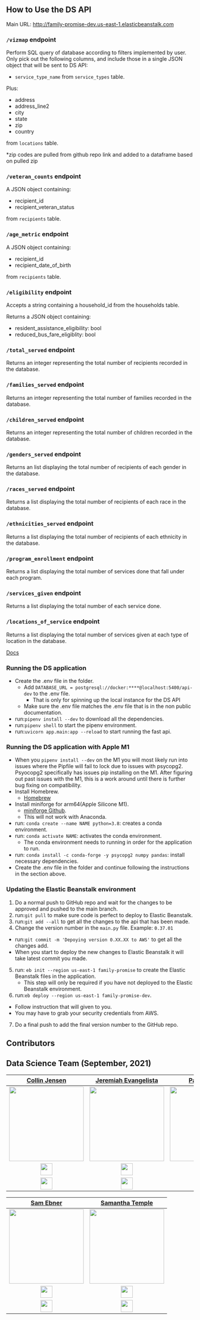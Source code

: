 ## How to Use the DS API

Main URL: http://family-promise-dev.us-east-1.elasticbeanstalk.com

### `/vizmap` endpoint

Perform SQL query of database according to filters implemented by user.
Only pick out the following columns, and include those in a single JSON object that will be sent to DS API:

- `service_type_name` from `service_types` table.

Plus:

- address
- address_line2
- city
- state
- zip
- country

from `locations` table.

*zip codes are pulled from github repo link and added to a dataframe based on pulled zip

### `/veteran_counts` endpoint
A JSON object containing:

- recipient_id
- recipient_veteran_status

from `recipients` table.


### `/age_metric` endpoint
A JSON object containing:

- recipient_id
- recipient_date_of_birth

from `recipients` table.

### `/eligibility` endpoint
Accepts a string containing a household_id from the
households table.

Returns a JSON object containing:

- resident_assistance_eligibility: bool
- reduced_bus_fare_eligiblity: bool

### `/total_served` endpoint
Returns an integer representing the total number of recipients recorded in the
database.

### `/families_served` endpoint
Returns an integer representing the total number of families recorded in the
database.

### `/children_served` endpoint
Returns an integer representing the total number of children recorded in the
database.

### `/genders_served` endpoint
Returns an list displaying the total number of recipients of each gender
in the database.

### `/races_served` endpoint
Returns a list displaying the total number of recipients of each race in the
database.

### `/ethnicities_served` endpoint
Returns a list displaying the total number of recipients of each ethnicity in 
the database.

### `/program_enrollment` endpoint
Returns a list displaying the total number of services done that fall under each
program.

### `/services_given` endpoint
Returns a list displaying the total number of each service done.

### `/locations_of_service` endpoint
Returns a list displaying the total number of services given at each type of location
in the database.

[Docs](https://docs.labs.lambdaschool.com/data-science/)

### Running the DS application

- Create the .env file in the folder.
  - Add `DATABASE_URL = postgresql://docker:****@localhost:5400/api-dev` to the .env file.
    - That is only for spinning up the local instance for the DS API
  - Make sure the .env file matches the .env file that is in the non public documentation.
- run:`pipenv install --dev` to download all the dependencies.
- run:`pipenv shell` to start the pipenv environment.
- run:`uvicorn app.main:app --reload` to start running the fast api.

### Running the DS application with Apple M1

- When you `pipenv install --dev` on the M1 you will most likely run into issues where the Pipfile will fail to lock due to issues with psycopg2. Psyocopg2 specifically has issues pip installing on the M1. After figuring out past issues with the M1, this is a work around until there is further bug fixing on compatibility.
- Install Homebrew.
  - [Homebrew](https://brew.sh/)
- Install miniforge for arm64(Apple Silicone M1).
  - [miniforge Github](https://github.com/conda-forge/miniforge).
  - This will not work with Anaconda.
- run: `conda create --name NAME python=3.8`: creates a conda environment.
- run: `conda activate NAME`: activates the conda environment.
  - The conda environment needs to running in order for the application to run.
- run: `conda install -c conda-forge -y psycopg2 numpy pandas`: install necessary dependencies.
- Create the .env file in the folder and continue following the instructions in the section above.

### Updating the Elastic Beanstalk environment

1. Do a normal push to GitHub repo and wait for the changes to be approved and pushed to the main branch.
2. run:`git pull` to make sure code is perfect to deploy to Elastic Beanstalk.
3. run:`git add --all` to get all the changes to the api that has been made.
4. Change the version number in the `main.py` file. Example: `0.37.01`
  - run:`git commit -m 'Depoying version 0.XX.XX to AWS'` to get all the changes add.
  - When you start to deploy the new changes to Elastic Beanstalk it will take latest commit you made.
5. run: `eb init --region us-east-1 family-promise` to create the Elastic Beanstalk files in the application.
   - This step will only be required if you have not deployed to the Elastic Beanstalk environment.
6. run:`eb deploy --region us-east-1 family-promise-dev`.
  - Follow instruction that will given to you.
  - You may have to grab your security credentials from AWS.
7. Do a final push to add the final version number to the GitHub repo.

## Contributors

## **Data Science Team (September, 2021)**

|                                          [Collin Jensen](https://github.com/collinjensen)                                          |                                       [Jeremiah Evangelista](https://github.com/mramputatoes)                                        |                                             [Paul Santora](https://github.com/santorap)                                             |
| :-------------------------------------------------------------------------------------------------------------------------: | :-----------------------------------------------------------------------------------------------------------------------------: | :------------------------------------------------------------------------------------------------------------------------------------------: |
|       [<img src="https://avatars.githubusercontent.com/u/28957442?v=4" width = "200" />](https://github.com/collinjensen)       |      [<img src="https://avatars.githubusercontent.com/u/81700476?v=4" width = "200" />](https://github.com/mramputatoes)       |            [<img src="https://avatars.githubusercontent.com/u/77029484?v=4" width = "200" />](https://github.com/santorap)             |
|                    [<img src="https://github.com/favicon.ico" width="32"> ](https://github.com/collinjensen)                    |                   [<img src="https://github.com/favicon.ico" width="32"> ](https://github.com/mramputatoes)                    |                          [<img src="https://github.com/favicon.ico" width="32"> ](https://github.com/santorap)                           |
| [ <img src="https://static.licdn.com/sc/h/al2o9zrvru7aqj8e1x2rzsrca" width="32"> ](https://www.linkedin.com/in/collin-jensen-b29766146/) | [ <img src="https://static.licdn.com/sc/h/al2o9zrvru7aqj8e1x2rzsrca" width="32"> ](https://www.linkedin.com/in/jeremiah-evangelista-6ba928157/) | [ <img src="https://static.licdn.com/sc/h/al2o9zrvru7aqj8e1x2rzsrca" width="32"> ](https://www.linkedin.com/in/PaulSantora/) |

|                                      [Sam Ebner](https://github.com/ebnersam)                                      |                                         [Samantha Temple](https://github.com/sntemple12)                                         |
| :-----------------------------------------------------------------------------------------------------------------------: | :-----------------------------------------------------------------------------------------------------------------------------: |
|     [<img src="https://avatars.githubusercontent.com/u/84925046?v=4" width = "200" />](https://github.com/ebnersam)      |      [<img src="https://avatars.githubusercontent.com/u/79993685?v=4" width = "200" />](https://github.com/sntemple12)      |
|                  [<img src="https://github.com/favicon.ico" width="32"> ](https://github.com/ebnersam)                   |                    [<img src="https://github.com/favicon.ico" width="32"> ](https://github.com/sntemple12)                    |
| [ <img src="https://static.licdn.com/sc/h/al2o9zrvru7aqj8e1x2rzsrca" width="32"> ](https://www.linkedin.com/in/sam-ebner/) | [ <img src="https://static.licdn.com/sc/h/al2o9zrvru7aqj8e1x2rzsrca" width="32"> ](https://www.linkedin.com/in/samantha-temple-487a3620a/) |

<br>

